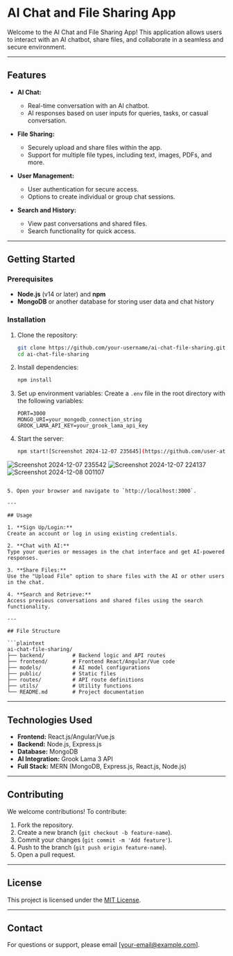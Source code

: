 # AI Chat and File Sharing App

Welcome to the AI Chat and File Sharing App! This application allows users to interact with an AI chatbot, share files, and collaborate in a seamless and secure environment.

---

## Features

- **AI Chat:**
  - Real-time conversation with an AI chatbot.
  - AI responses based on user inputs for queries, tasks, or casual conversation.

- **File Sharing:**
  - Securely upload and share files within the app.
  - Support for multiple file types, including text, images, PDFs, and more.

- **User Management:**
  - User authentication for secure access.
  - Options to create individual or group chat sessions.

- **Search and History:**
  - View past conversations and shared files.
  - Search functionality for quick access.

---

## Getting Started

### Prerequisites

- **Node.js** (v14 or later) and **npm**
- **MongoDB** or another database for storing user data and chat history

### Installation

1. Clone the repository:
   ```bash
   git clone https://github.com/your-username/ai-chat-file-sharing.git
   cd ai-chat-file-sharing
   ```

2. Install dependencies:
   ```bash
   npm install
   ```

3. Set up environment variables:
   Create a `.env` file in the root directory with the following variables:
   ```env
   PORT=3000
   MONGO_URI=your_mongodb_connection_string
   GROOK_LAMA_API_KEY=your_grook_lama_api_key
   ```

4. Start the server:
   ```bash
   npm start![Screenshot 2024-12-07 235645](https://github.com/user-attachments/assets/fc9873e6-670e-417e-85da-c18168ae6b9a)
![Screenshot 2024-12-07 235542](https://github.com/user-attachments/assets/db36ec0a-3f1d-4cf5-b99d-43df47e8e7d5)
![Screenshot 2024-12-07 224137](https://github.com/user-attachments/assets/7c2485ec-ab79-45ca-b9e5-a9aace2601b9)
![Screenshot 2024-12-08 001107](https://github.com/user-attachments/assets/2b3882b5-981e-44d2-b32b-ae9d10c2c717)

   ```

5. Open your browser and navigate to `http://localhost:3000`.

---

## Usage

1. **Sign Up/Login:**
   Create an account or log in using existing credentials.

2. **Chat with AI:**
   Type your queries or messages in the chat interface and get AI-powered responses.

3. **Share Files:**
   Use the "Upload File" option to share files with the AI or other users in the chat.

4. **Search and Retrieve:**
   Access previous conversations and shared files using the search functionality.

---

## File Structure

```plaintext
ai-chat-file-sharing/
├── backend/         # Backend logic and API routes
├── frontend/        # Frontend React/Angular/Vue code
├── models/          # AI model configurations
├── public/          # Static files
├── routes/          # API route definitions
├── utils/           # Utility functions
└── README.md        # Project documentation
```

---

## Technologies Used

- **Frontend:** React.js/Angular/Vue.js
- **Backend:** Node.js, Express.js
- **Database:** MongoDB
- **AI Integration:** Grook Lama 3 API
- **Full Stack:** MERN (MongoDB, Express.js, React.js, Node.js)

---

## Contributing

We welcome contributions! To contribute:

1. Fork the repository.
2. Create a new branch (`git checkout -b feature-name`).
3. Commit your changes (`git commit -m 'Add feature'`).
4. Push to the branch (`git push origin feature-name`).
5. Open a pull request.

---

## License

This project is licensed under the [MIT License](LICENSE).

---

## Contact

For questions or support, please email [your-email@example.com].
